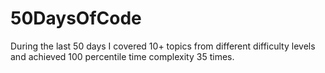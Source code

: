 # 50DaysOfCode
During the last 50 days I covered 10+ topics from different difficulty levels and achieved 100 percentile time complexity 35 times. 

